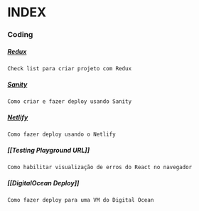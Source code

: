 # INDEX

### Coding

##### [Redux](./Redux.md)
	Check list para criar projeto com Redux

##### [Sanity](Sanity)
	Como criar e fazer deploy usando Sanity

##### [Netlify](Netlify)
	Como fazer deploy usando o Netlify

##### [[Testing Playground URL]]
	Como habilitar visualização de erros do React no navegador

##### [[DigitalOcean Deploy]]
	Como fazer deploy para uma VM do Digital Ocean

